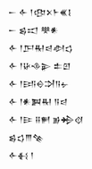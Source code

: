<div class='block'>
<div class='line'>𒀸 𒅆 𒁹𒂦𒉽𒈨𒌍𒋙</div>
<div class='line'>𒀸 𒌗𒀊 𒋧𒀭</div>
<div class='line'>𒅆 𒁹𒂅𒊑𒁀𒀠𒌓</div>
<div class='line'>𒅆 𒁹𒄩𒈾𒉌 𒉺𒇻</div>
<div class='line'>𒅆 𒁹𒅀𒀪𒋫𒀀𒉡</div>
<div class='line'>𒅆 𒁹𒀭𒀉𒊑 𒀀𒁀</div>
<div class='line'>𒅆 𒁹𒄿 𒍝𒂍 𒂊𒄈𒋼</div>
<div class='line'>𒌗𒌓𒐈𒆚</div>
<div class='line'>𒅆𒈬 𒁹</div>
</div>